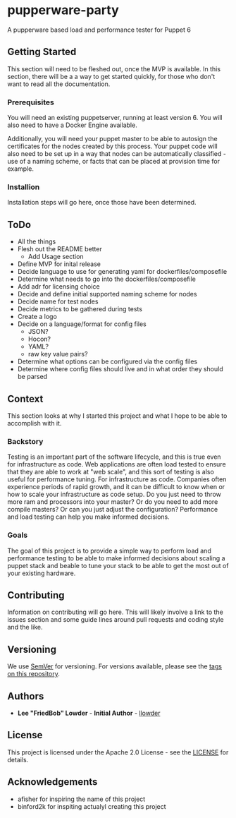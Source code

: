 # pupperware-party

A pupperware based load and performance tester for Puppet 6

## Getting Started

This section will need to be fleshed out, once the MVP is available. In this section, there will be a a way to get started quickly, for those who don't want to read all the documentation.

### Prerequisites

You will need an existing puppetserver, running at least version 6. You will also need to have a Docker Engine available.

Additionally, you will need your puppet master to be able to autosign the certificates for the nodes created by this process.
Your puppet code will also need to be set up in a way that nodes can be automatically classified - use of a naming scheme, or facts that can be placed at provision time for example.

### Installion

Installation steps will go here, once those have been determined.

## ToDo

* All the things
* Flesh out the README better
  * Add Usage section
* Define MVP for inital release
* Decide language to use for generating yaml for dockerfiles/composefile
* Determine what needs to go into the dockerfiles/composefile
* Add adr for licensing choice
* Decide and define initial supported naming scheme for nodes
* Decide name for test nodes
* Decide metrics to be gathered during tests
* Create a logo
* Decide on a language/format for config files
  * JSON?
  * Hocon?
  * YAML?
  * raw key value pairs?
* Determine what options can be configured via the config files
* Determine where config files should live and in what order they should be parsed


## Context

This section looks at why I started this project and what I hope to be able to accomplish with it.

### Backstory

Testing is an important part of the software lifecycle, and this is true even for infrastructure as code. Web applications are often load tested to ensure that they are able to work at "web scale", and this sort of testing is also useful for performance tuning. For infrastructure as code. Companies often experience periods of rapid growth, and it can be difficult to know when or how to scale your infrastructure as code setup. Do you just need to throw more ram and processors into your master? Or do you need to add more compile masters? Or can you just adjust the configuration? Performance and load testing can help you make informed decisions.

### Goals

The goal of this project is to provide a simple way to perform load and performance testing to be able to make informed decisions about scaling a puppet stack and beable to tune your stack to be able to get the most out of your existing hardware.

## Contributing

Information on contributing will go here. This will likely involve a link to the issues section and some guide lines around pull requests and coding style and the like.

## Versioning

We use [SemVer](http://semver.org) for versioning. For versions available, please see the [tags on this repository](https://github.com//llowder/pupperware-party/tags).

## Authors

* **Lee "FriedBob" Lowder** - **Initial Author** - [llowder](https://github.com/llowder)

## License

This project is licensed under the Apache 2.0 License - see the [LICENSE](LICENSE) for details.

## Acknowledgements

* afisher for inspiring the name of this project
* binford2k for inspiting actualyl creating this project
